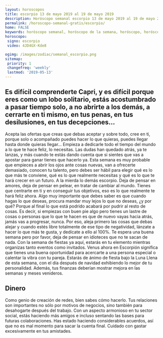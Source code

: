 ```yaml
---
layout: horoscopos
title: escorpio 13 de mayo 2019 al 19 de mayo 2019 
description: Horóscopo semanal escorpio 13 de mayo 2019 al 19 de mayo 2019. Es difícil comprenderte Capri, y es difícil porque eres como un lobo solitario, estás acostumbrado a pasar tiempo solo, a no abrirte a los demás, a cerrarte en ti mismo, en tus penas, en tus desilusiones, en tus decepciones…
permalink: /horoscopo-semanal-gratis/escorpio/
home: FALSE
keywords: horóscopo semanal, horóscopo de la semana, horóscopo, horóscopo gratis,horóscopos, horóscopo esperanza gracia, horoscopos escorpio la semana, horóscopos gratis, Tarot, Astrologia, Zodíaco, escorpio, horoscopo gratis, semanal
horoscopo:
 signo: escorpio
 video: 4JD4GX-Kde8

ogimg: /images/zodiac/semanal_escorpio.png
sitemap:
 priority: 1
 changefreq: 'weekly'
 lastmod: '2019-05-13'
---
```




## Es difícil comprenderte Capri, y es difícil porque eres como un lobo solitario, estás acostumbrado a pasar tiempo solo, a no abrirte a los demás, a cerrarte en ti mismo, en tus penas, en tus desilusiones, en tus decepciones…

Acepta las ofertas que creas que debas aceptar y sobre todo, cree en ti, porque solo o acompañado puedes hacer lo que quieras, puedes llegar hasta donde quieras llegar… Empieza a dedicarle todo el tiempo del mundo a lo que te hace feliz, lo necesitas. Las dudas han quedado atrás, ya te lanzas, y más cuando te estás dando cuenta que si sientes que vas a apostar para ganar tienes que hacerlo ya. Esta semana es muy probable que empieces a abrir los ojos ante cosas nuevas, van a ofrecerte demasiado, conocen tu talento, pero debes ser hábil para elegir qué es lo que más te conviene, qué es lo que realmente necesitas y qué es lo que te hará crecer en un futuro. A la mierda lo demás escorpio. Deja de pensar en amores, deja de pensar en pelear, en tratar de cambiar al mundo. Tienes que centrarte en ti y en conseguir tus objetivos, eso es lo que realmente te hará feliz ahora. Algo muy importante que debes saber es que cuando hagas lo que deseas, procura mandar muy lejos lo que no deseas, ¿y por qué? Porque al final lo que está podrido acabará por pudrir al resto de cosas. Es decir, si empiezas con buen pie algo pero tienes un lastre de cosas o personas que lo que te hacen es que de nuevo vayas hacia atrás, jamás vas a progresar, nunca. Por eso, aleja primero las cosas que debas alejar y cuando estés libre totalmente de ese tipo de negatividad, lánzate a hacer lo que más te gusta, y dedícate a ello al 100%. Te espera una buena semana pero por favor, deja de pensar en idioteces que no te sacan de nada.
Con la semana de fiestas ya aquí, estarás en tu elemento mientras organizas tanto eventos como invitados. Venus ahora en Escorpión significa que tienes una buena oportunidad para acercarte a una persona especial o calentar la vibra con tu pareja. Estarás de ánimo de fiesta bajo la Luna Llena de esta semana, con el día después de navidad exhibiendo lo mejor de tu personalidad. Además, tus finanzas deberían mostrar mejora en las semanas y meses venideros.

## Dinero

Como genio de creación de redes, bien sabes cómo hacerlo. Tus relaciones son importantes no sólo por motivos de negocios, sino también para desahogarte después del trabajo. Con un aspecto armonioso en tu sector social, estás haciendo más amigos e incluso sentando las bases para futuras colaboraciones. Has estado haciendo considerables acuerdos, así que no es mal momento para sacar la cuenta final. Cuidado con gastar excesivamente en tus amistades.
